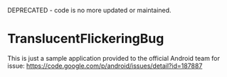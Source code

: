 DEPRECATED - code is no more updated or maintained.

# TranslucentFlickeringBug

This is just a sample application provided to the official Android team for issue: https://code.google.com/p/android/issues/detail?id=187887
